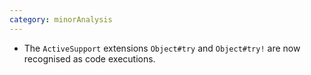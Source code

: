 ```yaml
---
category: minorAnalysis
---
```

* The `ActiveSupport` extensions `Object#try` and `Object#try!` are now recognised as code executions.
